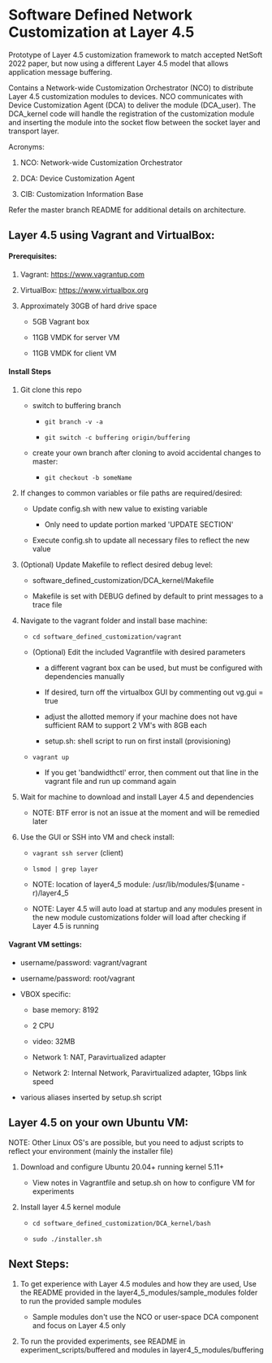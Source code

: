 # Software Defined Network Customization at Layer 4.5


Prototype of Layer 4.5 customization framework to match accepted NetSoft 2022 paper, but now using a different Layer 4.5 model that allows application message buffering.  

Contains a Network-wide Customization Orchestrator (NCO) to distribute Layer 4.5 customization modules to devices.  NCO communicates with Device Customization Agent (DCA) to deliver the module (DCA\_user).  The DCA\_kernel code will handle the registration of the customization module and inserting the module into the socket flow between the socket layer and transport layer.


Acronyms:

1) NCO: Network-wide Customization Orchestrator

1) DCA: Device Customization Agent

1) CIB: Customization Information Base


Refer the master branch README for additional details on architecture.




## Layer 4.5 using Vagrant and VirtualBox:

#### Prerequisites:

1) Vagrant: https://www.vagrantup.com

1) VirtualBox: https://www.virtualbox.org

1) Approximately 30GB of hard drive space

    * 5GB Vagrant box

    * 11GB VMDK for server VM

    * 11GB VMDK for client VM



#### Install Steps

1) Git clone this repo

    * switch to buffering branch

        * `git branch -v -a`

        * `git switch -c buffering origin/buffering`

    * create your own branch after cloning to avoid accidental changes to master:

        * `git checkout -b someName`



1) If changes to common variables or file paths are required/desired:

    * Update config.sh with new value to existing variable

        * Only need to update portion marked 'UPDATE SECTION'

    * Execute config.sh to update all necessary files to reflect the new value


1) (Optional) Update Makefile to reflect desired debug level:

    * software_defined_customization/DCA\_kernel/Makefile

    * Makefile is set with DEBUG defined by default to print messages to a trace file


1) Navigate to the vagrant folder and install base machine:

    * `cd software_defined_customization/vagrant`

    * (Optional) Edit the included Vagrantfile with desired parameters

        * a different vagrant box can be used, but must be configured with dependencies manually

        * If desired, turn off the virtualbox GUI by commenting out vg.gui = true

        * adjust the allotted memory if your machine does not have sufficient RAM to support 2 VM's with 8GB each

        * setup.sh: shell script to run on first install (provisioning)

    * `vagrant up`  

        * If you get 'bandwidthctl' error, then comment out that line in the vagrant file and run up command again


1) Wait for machine to download and install Layer 4.5 and dependencies

    * NOTE: BTF error is not an issue at the moment and will be remedied later


1) Use the GUI or SSH into VM and check install:

    * `vagrant ssh server` (client)

    * `lsmod | grep layer`

    * NOTE: location of layer4_5 module: /usr/lib/modules/$(uname -r)/layer4_5

    * NOTE: Layer 4.5 will auto load at startup and any modules present in the new module customizations folder will load after checking if Layer 4.5 is running


#### Vagrant VM settings:

  * username/password: vagrant/vagrant

  * username/password: root/vagrant

  * VBOX specific:

      * base memory: 8192

      * 2 CPU

      * video: 32MB

      * Network 1: NAT, Paravirtualized adapter

      * Network 2: Internal Network, Paravirtualized adapter, 1Gbps link speed

  * various aliases inserted by setup.sh script


## Layer 4.5 on your own Ubuntu VM:

NOTE: Other Linux OS's are possible, but you need to adjust scripts to reflect your environment (mainly the installer file)

1) Download and configure Ubuntu 20.04+ running kernel 5.11+

    * View notes in Vagrantfile and setup.sh on how to configure VM for experiments

1) Install layer 4.5 kernel module

    * `cd software_defined_customization/DCA_kernel/bash`

    * `sudo ./installer.sh`






## Next Steps:

1) To get experience with Layer 4.5 modules and how they are used, Use the README provided in the layer4_5_modules/sample\_modules folder to run the provided sample modules

    * Sample modules don't use the NCO or user-space DCA component and focus on Layer 4.5 only

1) To run the provided experiments, see README in experiment\_scripts/buffered and modules in layer4_5_modules/buffering
